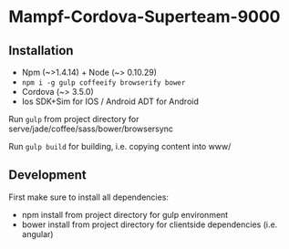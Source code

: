 # Mampf-Cordova-Superteam-9000


## Installation

* Npm (~>1.4.14) + Node (~> 0.10.29)
* `npm i -g gulp coffeeify browserify bower`
* Cordova (~> 3.5.0)
* Ios SDK+Sim for IOS / Android ADT for Android

Run `gulp` from project directory for serve/jade/coffee/sass/bower/browsersync

Run `gulp build` for building, i.e. copying content into www/


## Development

First make sure to install all dependencies:

* npm install from project directory for gulp environment
* bower install from project directory for clientside dependencies (i.e. angular)

